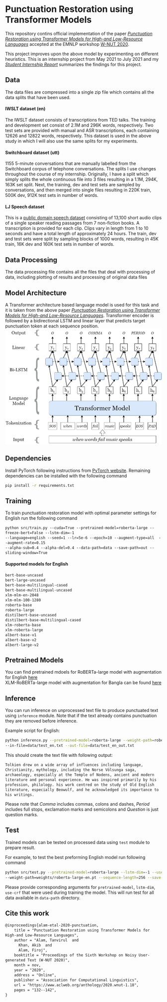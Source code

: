 # Punctuation Restoration using Transformer Models

This repository contins official implementation of the paper [*Punctuation Restoration using Transformer Models for High-and Low-Resource Languages*](http://noisy-text.github.io/2020/pdf/2020.d200-1.18.pdf) accepted at the EMNLP workshop [W-NUT 2020](http://noisy-text.github.io/2020/).

This project improves upon the above model by experimenting on different heuristics. This is an internship project from May 2021 to July 2021 and my [*Student Internship Report*](https://github.com/CodyChew/punctuation-restoration/blob/branch-sliding-window/SIP%20Report%20.pdf) summarizes the findings for this project.


## Data

The data files are compressed into a single zip file which contains all the data splits that have been used.

#### IWSLT dataset (en)

The IWSLT dataset consists of transcriptions from TED talks. The training and development set consist of 2.1M and 296K words, respectively. Two test sets are provided with manual and ASR transcriptions, each containing 12626 and 12822 words, respectively. This dataset is used in the above study in which I will also use the same splits for my experiments.

#### Switchboard dataset (utt)

1155 5-minute conversations that are manually labelled from the Switchboard corpus of telephone conversations. The splits I use changes throughout the course of my internship. Originally, I have a split which simply splits the whole continuous file into 3 files resulting in a 1.1M, 294K, 163K set split. Next, the training, dev and test sets are sampled by conversations, and then merged into single files resulting in 220K train, 500K dev, 912K test sets in number of words.

#### LJ Speech dataset

This is a [public domain speech dataset](https://keithito.com/LJ-Speech-Dataset/) consisting of 13,100 short audio clips of a single speaker reading passages from 7 non-fiction books. A transcription is provided for each clip. Clips vary in length from 1 to 10 seconds and have a total length of approximately 24 hours. The train, dev and test sets were split by sampling blocks of 1000 words, resulting in 45K train, 16K dev and 160K test sets in number of words.

## Data Processing

The data processing file contains all the files that deal with processing of data, including plotting of results and processing of original data files

## Model Architecture
A Transformer architecture based language model is used for this task and it is taken from the above paper [*Punctuation Restoration using Transformer Models for High-and Low-Resource Languages*](http://noisy-text.github.io/2020/pdf/2020.d200-1.18.pdf).
Transformer encoder is followed by a bidirectional LSTM and linear layer that predicts target punctuation token at
each sequence position.
![](./assets/model_architectue.png)


## Dependencies
Install PyTorch following instructions from [PyTorch website](https://pytorch.org/get-started/locally/). Remaining
dependencies can be installed with the following command
```bash
pip install -r requirements.txt
```


## Training
To train punctuation restoration model with optimal parameter settings for English run the following command
```
python src/train.py --cuda=True --pretrained-model=roberta-large --freeze-bert=False --lstm-dim=-1 
--language=english --seed=1 --lr=5e-6 --epoch=10 --augment-type=all  --augment-rate=0.15 
--alpha-sub=0.4 --alpha-del=0.4 --data-path=data --save-path=out --sliding-window=True
```

#### Supported models for English
```
bert-base-uncased
bert-large-uncased
bert-base-multilingual-cased
bert-base-multilingual-uncased
xlm-mlm-en-2048
xlm-mlm-100-1280
roberta-base
roberta-large
distilbert-base-uncased
distilbert-base-multilingual-cased
xlm-roberta-base
xlm-roberta-large
albert-base-v1
albert-base-v2
albert-large-v2
```

## Pretrained Models
You can find pretrained mdoels for RoBERTa-large model with augmentation for English [here](https://drive.google.com/file/d/17BPcnHVhpQlsOTC8LEayIFFJ7WkL00cr/view?usp=sharing)  
XLM-RoBERTa-large model with augmentation for Bangla can be found [here](https://drive.google.com/file/d/1X2udyT1XYrmCNvWtFpT_6jrWsQejGCBW/view?usp=sharing)



## Inference
You can run inference on unprocessed text file to produce punctuated text using `inference` module. Note that if the 
text already contains punctuation they are removed before inference. 

Example script for English:
```bash
python inference.py --pretrained-model=roberta-large --weight-path=roberta-large-en.pt --language=en 
--in-file=data/test_en.txt --out-file=data/test_en_out.txt
```
This should create the text file with following output:
```text
Tolkien drew on a wide array of influences including language, Christianity, mythology, including the Norse Völsunga saga, archaeology, especially at the Temple of Nodens, ancient and modern literature and personal experience. He was inspired primarily by his profession, philology. his work centred on the study of Old English literature, especially Beowulf, and he acknowledged its importance to his writings. 
```

Please note that *Comma* includes commas, colons and dashes, *Period* includes full stops, exclamation marks 
and semicolons and *Question* is just question marks. 


## Test
Trained models can be tested on processed data using `test` module to prepare result.

For example, to test the best preforming English model run following command
```bash
python src/test.py --pretrained-model=roberta-large --lstm-dim=-1 --use-crf=False --data-path=data/test
--weight-path=weights/roberta-large-en.pt --sequence-length=256 --save-path=out
```
Please provide corresponding arguments for `pretrained-model`, `lstm-dim`, `use-crf` that were used during training the
model. This will run test for all data available in `data-path` directory.


## Cite this work

```
@inproceedings{alam-etal-2020-punctuation,
    title = "Punctuation Restoration using Transformer Models for High-and Low-Resource Languages",
    author = "Alam, Tanvirul  and
      Khan, Akib  and
      Alam, Firoj",
    booktitle = "Proceedings of the Sixth Workshop on Noisy User-generated Text (W-NUT 2020)",
    month = nov,
    year = "2020",
    address = "Online",
    publisher = "Association for Computational Linguistics",
    url = "https://www.aclweb.org/anthology/2020.wnut-1.18",
    pages = "132--142",
}
```
